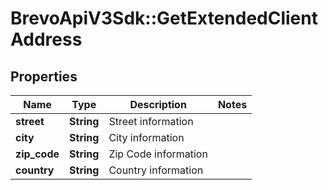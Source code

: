 # BrevoApiV3Sdk::GetExtendedClientAddress

## Properties
Name | Type | Description | Notes
------------ | ------------- | ------------- | -------------
**street** | **String** | Street information | 
**city** | **String** | City information | 
**zip_code** | **String** | Zip Code information | 
**country** | **String** | Country information | 


